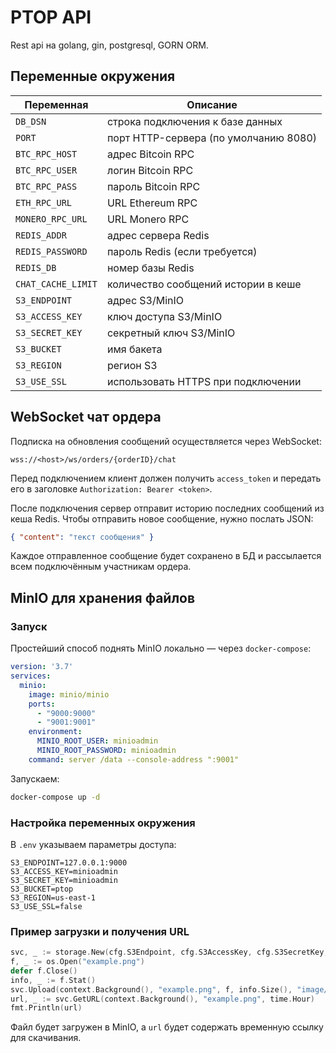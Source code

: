 # PTOP API

Rest api на golang, gin, postgresql, GORN ORM.

## Переменные окружения

| Переменная | Описание |
|------------|----------|
| `DB_DSN` | строка подключения к базе данных |
| `PORT` | порт HTTP-сервера (по умолчанию 8080) |
| `BTC_RPC_HOST` | адрес Bitcoin RPC |
| `BTC_RPC_USER` | логин Bitcoin RPC |
| `BTC_RPC_PASS` | пароль Bitcoin RPC |
| `ETH_RPC_URL` | URL Ethereum RPC |
| `MONERO_RPC_URL` | URL Monero RPC |
| `REDIS_ADDR` | адрес сервера Redis |
| `REDIS_PASSWORD` | пароль Redis (если требуется) |
| `REDIS_DB` | номер базы Redis |
| `CHAT_CACHE_LIMIT` | количество сообщений истории в кешe |
| `S3_ENDPOINT` | адрес S3/MinIO |
| `S3_ACCESS_KEY` | ключ доступа S3/MinIO |
| `S3_SECRET_KEY` | секретный ключ S3/MinIO |
| `S3_BUCKET` | имя бакета |
| `S3_REGION` | регион S3 |
| `S3_USE_SSL` | использовать HTTPS при подключении |

## WebSocket чат ордера

Подписка на обновления сообщений осуществляется через WebSocket:

```
wss://<host>/ws/orders/{orderID}/chat
```

Перед подключением клиент должен получить `access_token` и передать его в заголовке `Authorization: Bearer <token>`.

После подключения сервер отправит историю последних сообщений из кеша Redis. Чтобы отправить новое сообщение, нужно послать JSON:

```json
{ "content": "текст сообщения" }
```

Каждое отправленное сообщение будет сохранено в БД и рассылается всем подключённым участникам ордера.

## MinIO для хранения файлов

### Запуск

Простейший способ поднять MinIO локально — через `docker-compose`:

```yaml
version: '3.7'
services:
  minio:
    image: minio/minio
    ports:
      - "9000:9000"
      - "9001:9001"
    environment:
      MINIO_ROOT_USER: minioadmin
      MINIO_ROOT_PASSWORD: minioadmin
    command: server /data --console-address ":9001"
```

Запускаем:

```bash
docker-compose up -d
```

### Настройка переменных окружения

В `.env` указываем параметры доступа:

```env
S3_ENDPOINT=127.0.0.1:9000
S3_ACCESS_KEY=minioadmin
S3_SECRET_KEY=minioadmin
S3_BUCKET=ptop
S3_REGION=us-east-1
S3_USE_SSL=false
```

### Пример загрузки и получения URL

```go
svc, _ := storage.New(cfg.S3Endpoint, cfg.S3AccessKey, cfg.S3SecretKey, cfg.S3Bucket, cfg.S3UseSSL)
f, _ := os.Open("example.png")
defer f.Close()
info, _ := f.Stat()
svc.Upload(context.Background(), "example.png", f, info.Size(), "image/png")
url, _ := svc.GetURL(context.Background(), "example.png", time.Hour)
fmt.Println(url)
```

Файл будет загружен в MinIO, а `url` будет содержать временную ссылку для скачивания.

